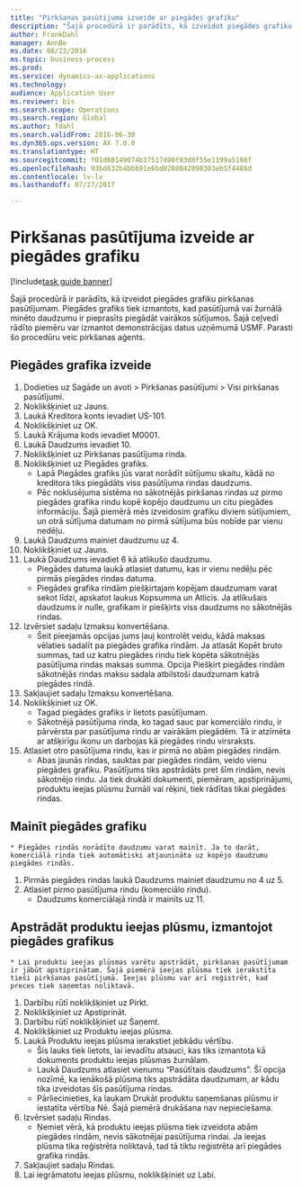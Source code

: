 ```yaml
--- 
title: "Pirkšanas pasūtījuma izveide ar piegādes grafiku"
description: "Šajā procedūrā ir parādīts, kā izveidot piegādes grafiku pirkšanas pasūtījumam."
author: FrankDahl
manager: AnnBe
ms.date: 08/23/2016
ms.topic: business-process
ms.prod: 
ms.service: dynamics-ax-applications
ms.technology: 
audience: Application User
ms.reviewer: bis
ms.search.scope: Operations
ms.search.region: Global
ms.author: fdahl
ms.search.validFrom: 2016-06-30
ms.dyn365.ops.version: AX 7.0.0
ms.translationtype: HT
ms.sourcegitcommit: f01d88149074b37517d00f03d8f55e1199a5198f
ms.openlocfilehash: 93bd832b4bbb91e6bd0288042098383eb5f4488d
ms.contentlocale: lv-lv
ms.lasthandoff: 07/27/2017

---
```

# <a name="create-a-purchase-order-with-a-delivery-schedule"></a>Pirkšanas pasūtījuma izveide ar piegādes grafiku

[!include[task guide banner](../../includes/task-guide-banner.md)]

Šajā procedūrā ir parādīts, kā izveidot piegādes grafiku pirkšanas pasūtījumam. Piegādes grafiks tiek izmantots, kad pasūtījumā vai žurnālā minēto daudzumu ir pieprasīts piegādāt vairākos sūtījumos. Šajā ceļvedī rādīto piemēru var izmantot demonstrācijas datus uzņēmumā USMF. Parasti šo procedūru veic pirkšanas aģents.


## <a name="create-a-delivery-schedule"></a>Piegādes grafika izveide
1. Dodieties uz Sagāde un avoti > Pirkšanas pasūtījumi > Visi pirkšanas pasūtījumi.
2. Noklikšķiniet uz Jauns.
3. Laukā Kreditora konts ievadiet US-101.
4. Noklikšķiniet uz OK.
5. Laukā Krājuma kods ievadiet M0001.
6. Laukā Daudzums ievadiet 10.
7. Noklikšķiniet uz Pirkšanas pasūtījuma rinda.
8. Noklikšķiniet uz Piegādes grafiks.
    * Lapā Piegādes grafiks jūs varat norādīt sūtījumu skaitu, kādā no kreditora tiks piegādāts viss pasūtījuma rindas daudzums.  
    * Pēc noklusējuma sistēma no sākotnējās pirkšanas rindas uz pirmo piegādes grafika rindu kopē kopējo daudzumu un citu piegādes informāciju. Šajā piemērā mēs izveidosim grafiku diviem sūtījumiem, un otrā sūtījuma datumam no pirmā sūtījuma būs nobīde par vienu nedēļu.  
9. Laukā Daudzums mainiet daudzumu uz 4.
10. Noklikšķiniet uz Jauns.
11. Laukā Daudzums ievadiet 6 kā atlikušo daudzumu.
    * Piegādes datuma laukā atlasiet datumu, kas ir vienu nedēļu pēc pirmās piegādes rindas datuma.  
    * Piegādes grafika rindām piešķirtajam kopējam daudzumam varat sekot līdzi, apskatot laukus Kopsumma un Atlicis. Ja atlikušais daudzums ir nulle, grafikam ir piešķirts viss daudzums no sākotnējās rindas.  
12. Izvērsiet sadaļu Izmaksu konvertēšana.
    * Šeit pieejamās opcijas jums ļauj kontrolēt veidu, kādā maksas vēlaties sadalīt pa piegādes grafika rindām. Ja atlasāt Kopēt bruto summas, tad uz katru piegādes rindu tiek kopēta sākotnējās pasūtījuma rindas maksas summa. Opcija Piešķirt piegādes rindām sākotnējās rindas maksu sadala atbilstoši daudzumam katrā piegādes rindā.  
13. Sakļaujiet sadaļu Izmaksu konvertēšana.
14. Noklikšķiniet uz OK.
    * Tagad piegādes grafiks ir lietots pasūtījumam.  
    * Sākotnējā pasūtījuma rinda, ko tagad sauc par komerciālo rindu, ir pārvērsta par pasūtījuma rindu ar vairākām piegādēm. Tā ir atzīmēta ar atšķirīgu ikonu un darbojas kā piegādes rindu virsraksts.  
15. Atlasiet otro pasūtījuma rindu, kas ir pirmā no abām piegādes rindām.
    * Abas jaunās rindas, sauktas par piegādes rindām, veido vienu piegādes grafiku. Pasūtījums tiks apstrādāts pret šīm rindām, nevis sākotnējo rindu. Ja tiek drukāti dokumenti, piemēram, apstiprinājumi, produktu ieejas plūsmu žurnāli vai rēķini, tiek rādītas tikai piegādes rindas.  

## <a name="change-the-delivery-schedule"></a>Mainīt piegādes grafiku
    * Piegādes rindās norādīto daudzumu varat mainīt. Ja to darāt, komerciālā rinda tiek automātiski atjaunināta uz kopējo daudzumu piegādes rindās.  
1. Pirmās piegādes rindas laukā Daudzums mainiet daudzumu no 4 uz 5.
2. Atlasiet pirmo pasūtījuma rindu (komerciālo rindu).
    * Daudzums komerciālajā rindā ir mainīts uz 11.  

## <a name="process-product-receipt-using-delivery-schedules"></a>Apstrādāt produktu ieejas plūsmu, izmantojot piegādes grafikus
    * Lai produktu ieejas plūsmas varētu apstrādāt, pirkšanas pasūtījumam ir jābūt apstiprinātam. Šajā piemērā ieejas plūsma tiek ierakstīta tieši pirkšanas pasūtījumā. Ieejas plūsmu var arī reģistrēt, kad preces tiek saņemtas noliktavā.  
1. Darbību rūtī noklikšķiniet uz Pirkt.
2. Noklikšķiniet uz Apstiprināt.
3. Darbību rūtī noklikšķiniet uz Saņemt.
4. Noklikšķiniet uz Produktu ieejas plūsma.
5. Laukā Produktu ieejas plūsma ierakstiet jebkādu vērtību.
    * Šis lauks tiek lietots, lai ievadītu atsauci, kas tiks izmantota kā dokuments produktu ieejas plūsmas žurnālam.  
    * Laukā Daudzums atlasiet vienumu “Pasūtītais daudzums”. Šī opcija nozīmē, ka ienākošā plūsma tiks apstrādāta daudzumam, ar kādu tika izveidotas šīs pasūtījuma rindas.  
    * Pārliecinieties, ka laukam Drukāt produktu saņemšanas plūsmu ir iestatīta vērtība Nē. Šajā piemērā drukāšana nav nepieciešama.  
6. Izvērsiet sadaļu Rindas.
    * Ņemiet vērā, kā produktu ieejas plūsma tiek izveidota abām piegādes rindām, nevis sākotnējai pasūtījuma rindai. Ja ieejas plūsma tika reģistrēta noliktavā, tad tā tiktu reģistrēta arī piegādes grafika rindās.  
7. Sakļaujiet sadaļu Rindas.
8. Lai iegrāmatotu ieejas plūsmu, noklikšķiniet uz Labi.


